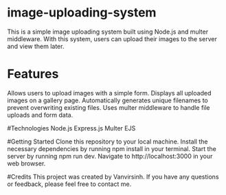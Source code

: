 # image-uploading-system
This is a simple image uploading system built using Node.js and multer middleware. With this system, users can upload their images to the server and view them later.

# Features
Allows users to upload images with a simple form.
Displays all uploaded images on a gallery page.
Automatically generates unique filenames to prevent overwriting existing files.
Uses multer middleware to handle file uploads and form data.

#Technologies
Node.js
Express.js
Multer
EJS

#Getting Started
Clone this repository to your local machine.
Install the necessary dependencies by running npm install in your terminal.
Start the server by running npm run dev.
Navigate to http://localhost:3000 in your web browser.

#Credits
This project was created by Vanvirsinh. If you have any questions or feedback, please feel free to contact me.
